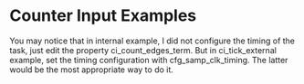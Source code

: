 # Counter Input Examples

You may notice that in internal example, I did not configure the timing of the task, just edit the property ci_count_edges_term. But in ci_tick_external example, set the timing configuration with cfg_samp_clk_timing. The latter would be the most appropriate way to do it.

